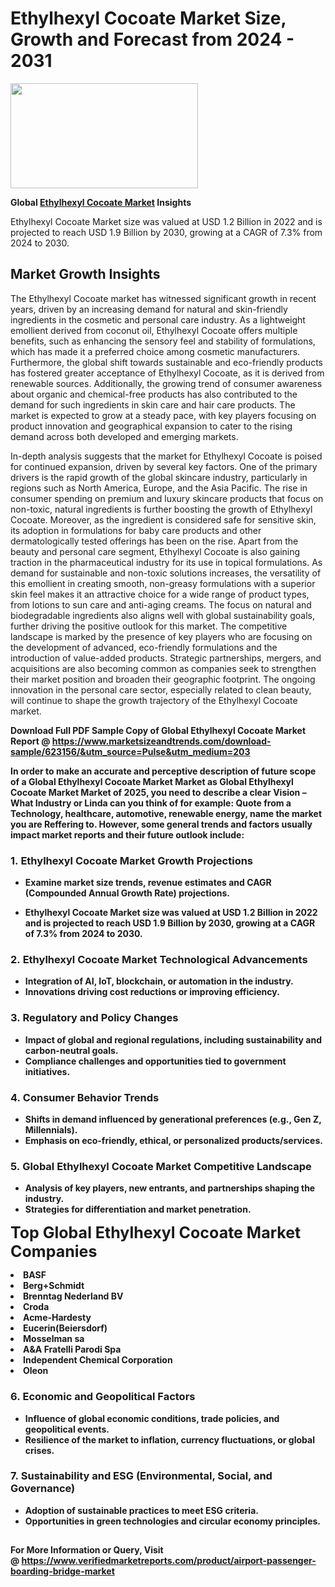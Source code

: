 <H1>Ethylhexyl Cocoate Market Size, Growth and Forecast from 2024 - 2031</H1><img class="aligncenter size-medium wp-image-584254" src="https://thirdeyenews.in/wp-content/uploads/2024/09/Global-Market-Research-300x168.jpeg" alt="" width="300" height="168" /><p><strong>Global&nbsp;<a href="https://www.marketsizeandtrends.com/download-sample/623156/&amp;utm_source=Pulse&amp;utm_medium=203">Ethylhexyl Cocoate Market</a> Insights</strong></p><p>Ethylhexyl Cocoate Market size was valued at USD 1.2 Billion in 2022 and is projected to reach USD 1.9 Billion by 2030, growing at a CAGR of 7.3% from 2024 to 2030.</p><p><h2>Market Growth Insights</h2> <p>The Ethylhexyl Cocoate market has witnessed significant growth in recent years, driven by an increasing demand for natural and skin-friendly ingredients in the cosmetic and personal care industry. As a lightweight emollient derived from coconut oil, Ethylhexyl Cocoate offers multiple benefits, such as enhancing the sensory feel and stability of formulations, which has made it a preferred choice among cosmetic manufacturers. Furthermore, the global shift towards sustainable and eco-friendly products has fostered greater acceptance of Ethylhexyl Cocoate, as it is derived from renewable sources. Additionally, the growing trend of consumer awareness about organic and chemical-free products has also contributed to the demand for such ingredients in skin care and hair care products. The market is expected to grow at a steady pace, with key players focusing on product innovation and geographical expansion to cater to the rising demand across both developed and emerging markets.</p> <p><strong></strong></p> <p>In-depth analysis suggests that the market for Ethylhexyl Cocoate is poised for continued expansion, driven by several key factors. One of the primary drivers is the rapid growth of the global skincare industry, particularly in regions such as North America, Europe, and the Asia Pacific. The rise in consumer spending on premium and luxury skincare products that focus on non-toxic, natural ingredients is further boosting the growth of Ethylhexyl Cocoate. Moreover, as the ingredient is considered safe for sensitive skin, its adoption in formulations for baby care products and other dermatologically tested offerings has been on the rise. Apart from the beauty and personal care segment, Ethylhexyl Cocoate is also gaining traction in the pharmaceutical industry for its use in topical formulations. As demand for sustainable and non-toxic solutions increases, the versatility of this emollient in creating smooth, non-greasy formulations with a superior skin feel makes it an attractive choice for a wide range of product types, from lotions to sun care and anti-aging creams. The focus on natural and biodegradable ingredients also aligns well with global sustainability goals, further driving the positive outlook for this market. The competitive landscape is marked by the presence of key players who are focusing on the development of advanced, eco-friendly formulations and the introduction of value-added products. Strategic partnerships, mergers, and acquisitions are also becoming common as companies seek to strengthen their market position and broaden their geographic footprint. The ongoing innovation in the personal care sector, especially related to clean beauty, will continue to shape the growth trajectory of the Ethylhexyl Cocoate market.</p> <p><strong></p><p><span class=""><strong>Download Full PDF Sample Copy of Global Ethylhexyl Cocoate Market Report</strong> @ <a href="https://www.marketsizeandtrends.com/download-sample/623156/&amp;utm_source=Pulse&amp;utm_medium=203" target="_blank">https://www.marketsizeandtrends.com/download-sample/623156/&amp;utm_source=Pulse&amp;utm_medium=203</a></span></p><p>In order to make an accurate and perceptive description of future scope of a Global&nbsp;Ethylhexyl Cocoate Market Market as Global&nbsp;Ethylhexyl Cocoate Market Market of 2025, you need to describe a clear Vision &ndash; What Industry or Linda can you think of for example: Quote from a Technology, healthcare, automotive, renewable energy, name the market you are Reffering to. However, some general trends and factors usually impact market reports and their future outlook include:</p><h3>1.&nbsp;<strong>Ethylhexyl Cocoate Market Growth Projections</strong></h3><ul><li>Examine market size trends, revenue estimates and CAGR (Compounded Annual Growth Rate) projections.</li><li><p>Ethylhexyl Cocoate Market size was valued at USD 1.2 Billion in 2022 and is projected to reach USD 1.9 Billion by 2030, growing at a CAGR of 7.3% from 2024 to 2030.</p></li></ul><h3>2.&nbsp;<strong>Ethylhexyl Cocoate Market Technological Advancements</strong></h3><ul><li>Integration of AI, IoT, blockchain, or automation in the industry.</li><li>Innovations driving cost reductions or improving efficiency.</li></ul><h3>3.&nbsp;<strong>Regulatory and Policy Changes</strong></h3><ul><li>Impact of global and regional regulations, including sustainability and carbon-neutral goals.</li><li>Compliance challenges and opportunities tied to government initiatives.</li></ul><h3>4.&nbsp;<strong>Consumer Behavior Trends</strong></h3><ul><li>Shifts in demand influenced by generational preferences (e.g., Gen Z, Millennials).</li><li>Emphasis on eco-friendly, ethical, or personalized products/services.</li></ul><h3>5.&nbsp;<strong>Global Ethylhexyl Cocoate Market Competitive Landscape</strong></h3><ul><li>Analysis of key players, new entrants, and partnerships shaping the industry.</li><li>Strategies for differentiation and market penetration.</li></ul><p data-pm-slice="1 1 []"><span style="color: inherit; font-family: inherit; font-size: 25px;">Top Global Ethylhexyl Cocoate Market Companies</span></p><div class="" data-test-id=""><p><li>BASF</li><li> Berg+Schmidt</li><li> Brenntag Nederland BV</li><li> Croda</li><li> Acme-Hardesty</li><li> Eucerin(Beiersdorf)</li><li> Mosselman sa</li><li> A&A Fratelli Parodi Spa</li><li> Independent Chemical Corporation</li><li> Oleon</li></p></div><h3>6.&nbsp;<strong>Economic and Geopolitical Factors</strong></h3><ul><li>Influence of global economic conditions, trade policies, and geopolitical events.</li><li>Resilience of the market to inflation, currency fluctuations, or global crises.</li></ul><h3>7.&nbsp;<strong>Sustainability and ESG (Environmental, Social, and Governance)</strong></h3><ul><li>Adoption of sustainable practices to meet ESG criteria.</li><li>Opportunities in green technologies and circular economy principles.</li></ul><h2><strong style="font-size: 14px;">For More Information or Query, Visit @&nbsp;</strong><a style="background-color: #ffffff; font-size: 14px;" href="https://www.marketsizeandtrends.com/report/ethylhexyl-cocoate-market/" target="_blank">https://www.verifiedmarketreports.com/product/airport-passenger-boarding-bridge-market</a></h2>
